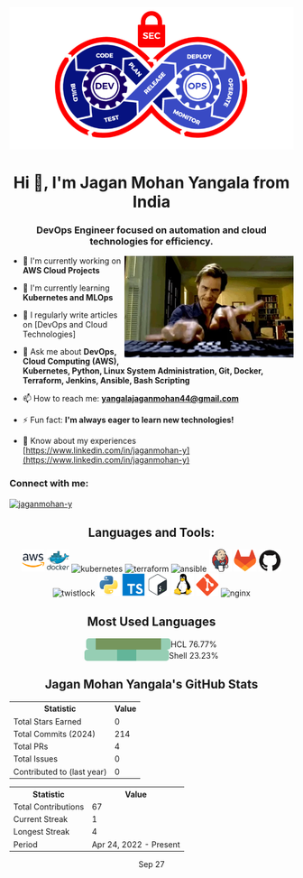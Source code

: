 <p align="center">
  <img src="https://raw.githubusercontent.com/JaganMohan-Y/JaganMohan-Y/main/assets/devops_loop.gif" alt="DevOps Infinity Loop" width="600">
</p>
<h1 align="center">Hi 👋, I'm Jagan Mohan Yangala from India</h1>

<h3 align="center">DevOps Engineer focused on automation and cloud technologies for efficiency.</h3>

<!-- <p align="center">
  <img src="https://komarev.com/ghpvc/?username=jaganmohan-y&label=Profile%20views&color=0e75b6&style=flat" alt="jaganmohan-y" />
</p> -->

<img align="right" alt="Coding" width="300" src="https://raw.githubusercontent.com/JaganMohan-Y/JaganMohan-Y/main/assets/devops-engineer.gif">

- 🔭 I'm currently working on **AWS Cloud Projects**

- 🌱 I'm currently learning **Kubernetes and MLOps**

- 📝 I regularly write articles on [DevOps and Cloud Technologies]

- 💬 Ask me about **DevOps, Cloud Computing (AWS), Kubernetes, Python, Linux System Administration, Git, Docker, Terraform, Jenkins, Ansible, Bash Scripting**

- 📫 How to reach me: **yangalajaganmohan44@gmail.com**

- ⚡ Fun fact: **I'm always eager to learn new technologies!**

- 📄 Know about my experiences [https://www.linkedin.com/in/jaganmohan-y](https://www.linkedin.com/in/jaganmohan-y)

<!-- <h3 align="left">Blog posts:</h3> -->
<!-- BLOG-POST-LIST:START -->
<!-- BLOG-POST-LIST:END -->

<h3 align="left">Connect with me:</h3>
<p align="left">
<a href="https://linkedin.com/in/jaganmohan-y" target="blank"><img align="center" src="https://raw.githubusercontent.com/rahuldkjain/github-profile-readme-generator/master/src/images/icons/Social/linked-in-alt.svg" alt="jaganmohan-y" height="30" width="40" /></a>
<!-- <a href="https://medium.com/@yangalajaganmohan44" target="blank"><img align="center" src="https://raw.githubusercontent.com/rahuldkjain/github-profile-readme-generator/master/src/images/icons/Social/medium.svg" alt="@yangalajaganmohan44" height="30" width="40" /></a> -->
</p>

<div align="center">
  <h2>Languages and Tools:</h2>
  <p>
    <img src="https://raw.githubusercontent.com/devicons/devicon/master/icons/amazonwebservices/amazonwebservices-original-wordmark.svg" alt="aws" width="40" height="40" />
    <img src="https://raw.githubusercontent.com/devicons/devicon/master/icons/docker/docker-original-wordmark.svg" alt="docker" width="40" height="40" />
    <img src="https://www.vectorlogo.zone/logos/kubernetes/kubernetes-icon.svg" alt="kubernetes" width="40" height="40" />
    <img src="https://www.vectorlogo.zone/logos/terraformio/terraformio-icon.svg" alt="terraform" width="40" height="40" />
    <img src="https://www.vectorlogo.zone/logos/ansible/ansible-icon.svg" alt="ansible" width="40" height="40" />
    <img src="https://raw.githubusercontent.com/devicons/devicon/master/icons/jenkins/jenkins-original.svg" alt="jenkins" width="40" height="40" />
    <img src="https://raw.githubusercontent.com/devicons/devicon/master/icons/gitlab/gitlab-original.svg" alt="gitlab" width="40" height="40" />
    <img src="https://raw.githubusercontent.com/devicons/devicon/master/icons/github/github-original.svg" alt="github" width="40" height="40" />
    <img src="https://www.vectorlogo.zone/logos/twistlock/twistlock-icon.svg" alt="twistlock" width="40" height="40" />
    <img src="https://raw.githubusercontent.com/devicons/devicon/master/icons/python/python-original.svg" alt="python" width="40" height="40" />
    <img src="https://raw.githubusercontent.com/devicons/devicon/master/icons/typescript/typescript-original.svg" alt="typescript" width="40" height="40" />
    <img src="https://raw.githubusercontent.com/devicons/devicon/master/icons/bash/bash-original.svg" alt="bash" width="40" height="40" />
    <img src="https://raw.githubusercontent.com/devicons/devicon/master/icons/linux/linux-original.svg" alt="linux" width="40" height="40" />
    <img src="https://raw.githubusercontent.com/devicons/devicon/master/icons/git/git-original.svg" alt="git" width="40" height="40" />
    <img src="https://www.vectorlogo.zone/logos/nginx/nginx-icon.svg" alt="nginx" width="40" height="40" />
  </p>
</div>

<div align="center">
  <h2>Most Used Languages</h2>
  <p>
    <div style="display: flex; justify-content: center; align-items: center;">
      <div style="width: 150px; height: 20px; background-color: #96ceb4; border-radius: 5px;">
        <div style="width: 76.77%; height: 100%; background-color: #76965d;"></div>
      </div>
      <span>HCL 76.77%</span>
    </div>
    <div style="display: flex; justify-content: center; align-items: center;">
      <div style="width: 150px; height: 20px; background-color: #96ceb4; border-radius: 5px;">
        <div style="width: 23.23%; height: 100%; background-color: #63b599;"></div>
      </div>
      <span>Shell 23.23%</span>
    </div>
  </p>
</div>

<div align="center">
  <h2>Jagan Mohan Yangala's GitHub Stats</h2>
  <table>
    <tr>
      <th>Statistic</th>
      <th>Value</th>
    </tr>
    <tr>
      <td>Total Stars Earned</td>
      <td>0</td>
    </tr>
    <tr>
      <td>Total Commits (2024)</td>
      <td>214</td>
    </tr>
    <tr>
      <td>Total PRs</td>
      <td>4</td>
    </tr>
    <tr>
      <td>Total Issues</td>
      <td>0</td>
    </tr>
    <tr>
      <td>Contributed to (last year)</td>
      <td>0</td>
    </tr>
  </table>
</div>

<div align="center">
  <table style="border-collapse: collapse; width: 100%;">
    <tr>
      <th>Statistic</th>
      <th>Value</th>
    </tr>
    <tr>
      <td>Total Contributions</td>
      <td>67</td>
    </tr>
    <tr>
      <td>Current Streak</td>
      <td>1</td>
    </tr>
    <tr>
      <td>Longest Streak</td>
      <td>4</td>
    </tr>
    <tr>
      <td>Period</td>
      <td>Apr 24, 2022 - Present</td>
    </tr>
  </table>
</div>

<div align="center">
  <p>Sep 27</p>
</div>

<!-- <p><img align="left" src="https://github-readme-stats.vercel.app/api/top-langs?username=jaganmohan-y&show_icons=true&locale=en&layout=compact&theme=radical" alt="jaganmohan-y" /></p>

<p>&nbsp;<img align="center" src="https://github-readme-stats.vercel.app/api?username=jaganmohan-y&show_icons=true&locale=en&theme=radical" alt="jaganmohan-y" /></p>

<p><img align="center" src="https://github-readme-streak-stats.herokuapp.com/?user=jaganmohan-y&theme=radical" alt="jaganmohan-y" /></p> -->